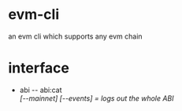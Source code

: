 # evm-cli
an evm cli which supports any evm chain

# interface

- abi
-- abi:cat <address> [--mainnet] [--events] = logs out the whole ABI
